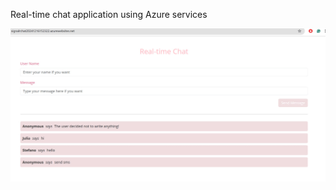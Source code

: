 Real-time chat application using Azure services

![how the app looks like](/SignalRChat/images/test3.jpg)
